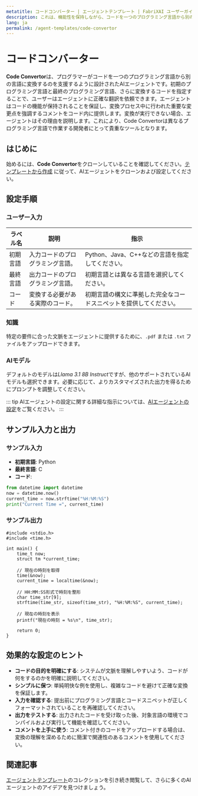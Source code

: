 ```yaml
---
metatitle: コードコンバーター | エージェントテンプレート | FabriXAI ユーザーガイド
description: これは、機能性を保持しながら、コードを一つのプログラミング言語から別の言語に変換するCode Convertorエージェントのユーザーガイドです。
lang: ja
permalink: /agent-templates/code-convertor
---
```


# コードコンバーター

**Code Convertor**は、プログラマーがコードを一つのプログラミング言語から別の言語に変換するのを支援するように設計されたAIエージェントです。初期のプログラミング言語と最終のプログラミング言語、さらに変換するコードを指定することで、ユーザーはエージェントに正確な翻訳を依頼できます。エージェントはコードの機能が保持されることを保証し、変換プロセス中に行われた重要な変更点を強調するコメントをコード内に提供します。変換が実行できない場合、エージェントはその理由を説明します。これにより、Code Convertorは異なるプログラミング言語で作業する開発者にとって貴重なツールとなります。

## はじめに

始めるには、**Code Convertor**をクローンしていることを確認してください。[テンプレートから作成](/en-us/create-from-templates/) に従って、AIエージェントをクローンおよび設定してください。

## 設定手順

### ユーザー入力

| ラベル名          | 説明                                               | 指示                                                                                              |
| ----------------- | -------------------------------------------------- | ------------------------------------------------------------------------------------------------- |
| 初期言語          | 入力コードのプログラミング言語。                   | Python、Java、C++などの言語を指定してください。                                                   |
| 最終言語          | 出力コードのプログラミング言語。                   | 初期言語とは異なる言語を選択してください。                                                         |
| コード            | 変換する必要がある実際のコード。                     | 初期言語の構文に準拠した完全なコードスニペットを提供してください。                                 |

### 知識

特定の要件に合った文脈をエージェントに提供するために、`.pdf` または `.txt` ファイルをアップロードできます。

### AIモデル

デフォルトのモデルは*Llama 3.1 8B Instruct*ですが、他のサポートされているAIモデルも選択できます。必要に応じて、よりカスタマイズされた出力を得るためにプロンプトを調整してください。

::: tip
AIエージェントの設定に関する詳細な指示については、[AIエージェントの設定](/en-us/configure-ai-agent/)をご覧ください。
:::

## サンプル入力と出力

### サンプル入力

- **初期言語**: Python
- **最終言語**: C
- **コード**: 

```python
from datetime import datetime
now = datetime.now()
current_time = now.strftime("%H:%M:%S")
print("Current Time =", current_time)
```

### サンプル出力

```
#include <stdio.h>
#include <time.h>

int main() {
    time_t now;
    struct tm *current_time;

    // 現在の時刻を取得
    time(&now);
    current_time = localtime(&now);

    // HH:MM:SS形式で時刻を整形
    char time_str[9];
    strftime(time_str, sizeof(time_str), "%H:%M:%S", current_time);

    // 現在の時刻を表示
    printf("現在の時刻 = %s\n", time_str);

    return 0;
}
```

## 効果的な設定のヒント

- **コードの目的を明確にする**: システムが文脈を理解しやすいよう、コードが何をするのかを明確に説明してください。
- **シンプルに保つ**: 単純明快な例を使用し、複雑なコードを避けて正確な変換を保証します。
- **入力を確認する**: 提出前にプログラミング言語とコードスニペットが正しくフォーマットされていることを再確認してください。
- **出力をテストする**: 出力されたコードを受け取った後、対象言語の環境でコンパイルおよび実行して機能を確認してください。
- **コメントを上手に使う**: コメント付きのコードをアップロードする場合は、変換の理解を深めるために簡潔で関連性のあるコメントを使用してください。

## 関連記事

[エージェントテンプレート](/en-us/agent-templates/)のコレクションを引き続き閲覧して、さらに多くのAIエージェントのアイデアを見つけましょう。